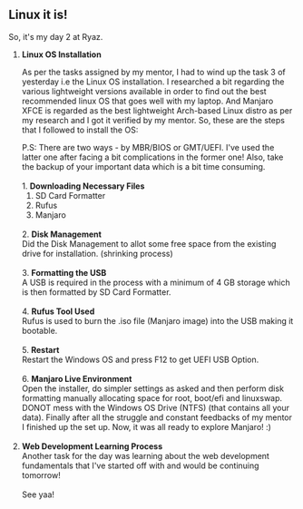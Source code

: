 ## Linux it is!

<p> So, it's my day 2 at Ryaz.</p>
<ol> <li><b>Linux OS Installation</b> 
  
<p> As per the tasks assigned by my mentor, I had to wind up the task 3 of yesterday i.e the Linux OS installation. I researched a bit regarding the various lightweight versions available in order to find out the best recommended linux OS that goes well with my laptop. And Manjaro XFCE is regarded as the best lightweight Arch-based Linux distro as per my research and I got it verified by my mentor. So, these are the steps that I followed to install the OS:

</p> P.S: There are two ways - by MBR/BIOS or GMT/UEFI. I've used the latter one after facing a bit complications in the former one! Also, take the backup of your important data which is a bit time consuming. <br> <br>
1. <b>Downloading Necessary Files</b> <br>
<ol>
  <li>SD Card Formatter</li> 
  <li>Rufus</li>
  <li>Manjaro</li>
</ol>
<br>
2. <b>Disk Management</b> <br>
Did the Disk Management to allot some free space from the existing drive for installation. (shrinking process)
<br><br>
3. <b>Formatting the USB</b>
<br>
A USB is required in the process with a minimum of 4 GB storage which is then formatted by SD Card Formatter.
<br><br>
4. <b>Rufus Tool Used</b>
<br>
Rufus is used to burn the .iso file (Manjaro image) into the USB making it bootable.
<br><br>
5. <b>Restart</b>
<br>
Restart the Windows OS and press F12 to get UEFI USB Option.
<br><br>
6. <b>Manjaro Live Environment</b>
<br>
Open the installer, do simpler settings as asked and then perform disk formatting manually allocating space for root, boot/efi and linuxswap. DONOT mess with the Windows OS Drive (NTFS) (that contains all your data). Finally after all the struggle and constant feedbacks of my mentor I finished up the set up. Now, it was all ready to explore Manjaro! :)
<br><br>
</li>
<li>
  <b>Web Development Learning Process</b> <br>
Another task for the day was learning about the web development fundamentals that I've started off with and would be continuing tomorrow!
<br><br>
  See yaa! 
